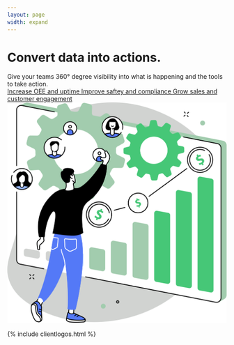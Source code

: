 ```yaml
---
layout: page
width: expand
---
```


<div class="uk-section">
        <div class="uk-container">
            <div class="uk-grid-match uk-child-width-1-2@m" uk-grid>
                <div class="uk-width-1-2@m uk-margin-auto uk-margin-auto-vertical">
                    <h1>Convert data into actions.</h1>
                    <div class="uk-text-large uk-margin-small-top uk-margin-medium-bottom uk-text-lead">Give your teams 360° degree visibility into what is happening and the tools to take action.</div>
                    <a class="uk-link-heading uk-margin-small-bottom" uk-icon="icon:  chevron-double-right" href="#">Increase OEE and uptime </a>
                    <a class="uk-link-heading uk-margin-small-bottom" uk-icon="icon:  chevron-double-right" href="#">Improve saftey and compliance </a>
                    <a class="uk-link-heading uk-margin-small-bottom" uk-icon="icon:  chevron-double-right" href="#">Grow sales and customer engagement </a>    
                </div>
                <div>
                    <img src="/uploads/zira_frontpage_image.svg">
                </div>
            </div>
        </div>
</div>

 {% include clientlogos.html %}
